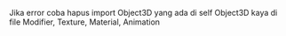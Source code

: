 Jika error coba hapus import Object3D yang ada di self Object3D kaya di file Modifier, Texture, Material, Animation